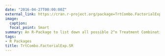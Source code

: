 ```yaml
---
date: "2016-04-27T00:00:00Z"
external_link: https://cran.r-project.org/package=TrtCombo.FactorialExp.SR
image:
  caption:
  focal_point: Smart
summary: An R-Package to list down all possible 2^n Treatment Combinations in a 2^n Symmetric Factorial Experiment.
tags:
- R Packages
title: TrtCombo.FactorialExp.SR
---
```

